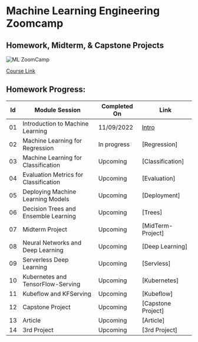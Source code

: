# Machine Learning Engineering Zoomcamp

## Homework, Midterm, & Capstone Projects


![ML ZoomCamp](https://github.com/alexeygrigorev/mlbookcamp-code/raw/master/images/zoomcamp.jpg)

[Course Link](https://github.com/alexeygrigorev/mlbookcamp-code/tree/master/course-zoomcamp)

## Homework Progress:
| Id | Module Session                                | Completed On    | Link               | 
|----|-----------------------------------------------|-----------------|--------------------|
|01  | Introduction to Machine Learning              | 11/09/2022   | [Intro](https://github.com/jayantkaushik/ml-zoomcamp/tree/main/01_Intro)  |
|02  | Machine Learning for Regression               | In progress  | [Regression]|
|03  | Machine Learning for Classification           | Upcoming   | [Classification]|
|04  | Evaluation Metrics for Classification         | Upcoming   | [Evaluation]|
|05  | Deploying Machine Learning Models             | Upcoming   |  [Deployment]|
|06  | Decision Trees and Ensemble Learning          | Upcoming   |  [Trees]|
|07  | Midterm Project                               | Upcoming   |  [MidTerm-Project]|
|08  | Neural Networks and Deep Learning             | Upcoming   |  [Deep Learning]|
|09  | Serverless Deep Learning                      | Upcoming   | [Servless]|
|10  | Kubernetes and TensorFlow-Serving             | Upcoming   |  [Kubernetes]|
|11  | Kubeflow and KFServing                        | Upcoming   |  [Kubeflow]|
|12  | Capstone Project                              | Upcoming   |  [Capstone Project]|
|13  | Article                                       | Upcoming   |  [Article]|
|14  | 3rd Project                                   | Upcoming   |  [3rd Project]|

